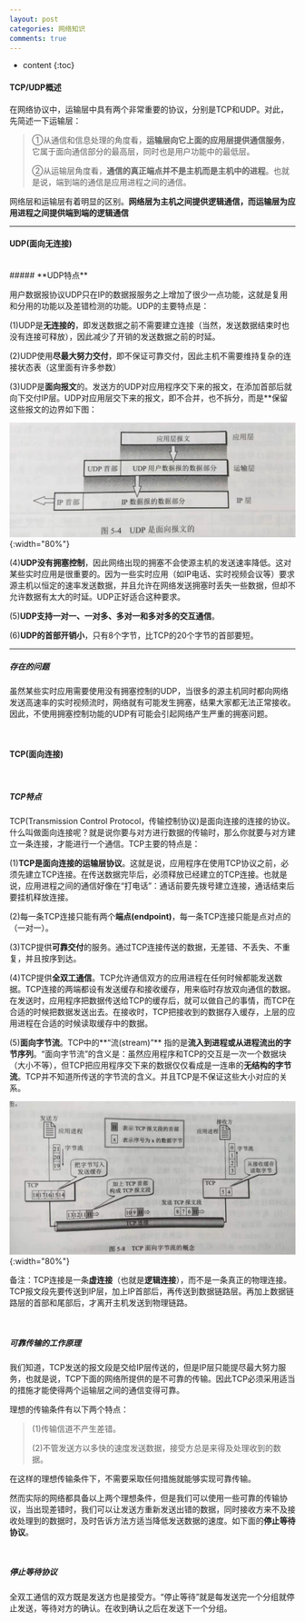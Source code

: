 ```yaml
---
layout: post
categories: 网络知识
comments: true
---
```



* content
{:toc}

#### TCP/UDP概述

在网络协议中，运输层中具有两个非常重要的协议，分别是TCP和UDP。对此，先简述一下运输层：

>①从通信和信息处理的角度看，**运输层向它上面的应用层提供通信服务**，它属于面向通信部分的最高层，同时也是用户功能中的最低层。
>
>②从运输层角度看，**通信的真正端点并不是主机而是主机中的进程**。也就是说，端到端的通信是应用进程之间的通信。

网络层和运输层有着明显的区别。**网络层为主机之间提供逻辑通信，而运输层为应用进程之间提供端到端的逻辑通信**

---

#### UDP(面向无连接)
<br>
##### **UDP特点**

用户数据报协议UDP只在IP的数据报服务之上增加了很少一点功能，这就是复用和分用的功能以及差错检测的功能。UDP的主要特点是：

(1)UDP是**无连接的**，即发送数据之前不需要建立连接（当然，发送数据结束时也没有连接可释放），因此减少了开销的发送数据之前的时延。

(2)UDP使用**尽最大努力交付**，即不保证可靠交付，因此主机不需要维持复杂的连接状态表（这里面有许多参数）

(3)UDP是**面向报文**的。发送方的UDP对应用程序交下来的报文，在添加首部后就向下交付IP层。UDP对应用层交下来的报文，即不合并，也不拆分，而是**保留这些报文的边界如下图：

![2](/static/img/internet/2.jpg){:width="80%"}

(4)**UDP没有拥塞控制**，因此网络出现的拥塞不会使源主机的发送速率降低。这对某些实时应用是很重要的。因为一些实时应用（如IP电话、实时视频会议等）要求源主机以恒定的速率发送数据，并且允许在网络发送拥塞时丢失一些数据，但却不允许数据有太大的时延。UDP正好适合这种要求。

(5)**UDP支持一对一、一对多、多对一和多对多的交互通信**。

(6)**UDP的首部开销小**，只有8个字节，比TCP的20个字节的首部要短。

---

##### **存在的问题**

虽然某些实时应用需要使用没有拥塞控制的UDP，当很多的源主机同时都向网络发送高速率的实时视频流时，网络就有可能发生拥塞，结果大家都无法正常接收。因此，不使用拥塞控制功能的UDP有可能会引起网络产生严重的拥塞问题。

<br>

#### TCP(面向连接)

<br>

##### **TCP特点**
TCP(Transmission Control Protocol，传输控制协议)是面向连接的连接的协议。什么叫做面向连接呢？就是说你要与对方进行数据的传输时，那么你就要与对方建立一条连接，才能进行一个通信。TCP主要的特点是：

(1)**TCP是面向连接的运输层协议**。这就是说，应用程序在使用TCP协议之前，必须先建立TCP连接。在传送数据完毕后，必须释放已经建立的TCP连接。也就是说，应用进程之间的通信好像在“打电话”：通话前要先拨号建立连接，通话结束后要挂机释放连接。

(2)每一条TCP连接只能有两个**端点(endpoint)**，每一条TCP连接只能是点对点的（一对一）。

(3)TCP提供**可靠交付**的服务。通过TCP连接传送的数据，无差错、不丢失、不重复，并且按序到达。

(4)TCP提供**全双工通信**。TCP允许通信双方的应用进程在任何时候都能发送数据。TCP连接的两端都设有发送缓存和接收缓存，用来临时存放双向通信的数据。在发送时，应用程序把数据传送给TCP的缓存后，就可以做自己的事情，而TCP在合适的时候把数据发送出去。在接收时，TCP把接收到的数据存入缓存，上层的应用进程在合适的时候读取缓存中的数据。

(5)**面向字节流**。TCP中的**“流(stream)”** 指的是**流入到进程或从进程流出的字节序列**。“面向字节流”的含义是：虽然应用程序和TCP的交互是一次一个数据块（大小不等），但TCP把应用程序交下来的数据仅仅看成是一连串的**无结构的字节流**。TCP并不知道所传送的字节流的含义。并且TCP是不保证这些大小对应的关系。

![3](/static/img/internet/3.jpg){:width="80%"}

备注：TCP连接是一条**虚连接**（也就是**逻辑连接**），而不是一条真正的物理连接。TCP报文段先要传送到IP层，加上IP首部后，再传送到数据链路层。再加上数据链路层的首部和尾部后，才离开主机发送到物理链路。

<br>

##### **可靠传输的工作原理**

我们知道，TCP发送的报文段是交给IP层传送的，但是IP层只能提尽最大努力服务，也就是说，TCP下面的网络所提供的是不可靠的传输。因此TCP必须采用适当的措施才能使得两个运输层之间的通信变得可靠。

理想的传输条件有以下两个特点：

>(1)传输信道不产生差错。
>
>(2)不管发送方以多快的速度发送数据，接受方总是来得及处理收到的数据。

在这样的理想传输条件下，不需要采取任何措施就能够实现可靠传输。

然而实际的网络都具备以上两个理想条件，但是我们可以使用一些可靠的传输协议，当出现差错时，我们可以让发送方重新发送出错的数据，同时接收方来不及接收处理到的数据时，及时告诉方法方适当降低发送数据的速度。如下面的**停止等待协议**。

<br>

##### **停止等待协议**

全双工通信的双方既是发送方也是接受方。“停止等待”就是每发送完一个分组就停止发送，等待对方的确认。在收到确认之后在发送下一个分组。



